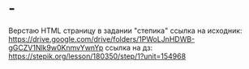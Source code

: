 # -
Верстаю HTML страницу в задании "степика"
ссылка на исходник: https://drive.google.com/drive/folders/1PWoLJnHDWB-gGCZV1Nlk9w0KnmvYwnYp
ссылка на дз: https://stepik.org/lesson/180350/step/1?unit=154968
